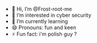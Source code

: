 - 👋 Hi, I’m @Frost-root-me
- 👀 I’m interested in cyber security
- 🌱 I’m currently learning 
- 😄 Pronouns: fun and keen
- ⚡ Fun fact: i'm polish guy ?
